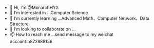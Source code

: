 - 👋 Hi, I’m @MonarchHYX
- 👀 I’m interested in ...Computer Science
- 🌱 I’m currently learning ...Advanced Math、Computer Network、Data Structure
- 💞️ I’m looking to collaborate on ...
- 📫 How to reach me ...send message to my weichat account:h872888159

<!---
MonarchHYX/MonarchHYX is a ✨ special ✨ repository because its `README.md` (this file) appears on your GitHub profile.
You can click the Preview link to take a look at your changes.
--->
